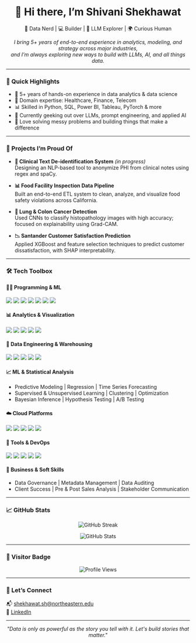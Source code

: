 <!-- 🔥 Banner GIF (you can swap this out anytime) -->
<!--<p align="center">-->
  <!--<img src ="https://media1.giphy.com/media/v1.Y2lkPTc5MGI3NjExMWxkeDYwNDJqaXJkeHJxa3FxdHVqa3JkN3hmZjdrdXhnN2Z6ZjQ3MSZlcD12MV9pbnRlcm5hbF9naWZfYnlfaWQmY3Q9Zw/MjNqzWt0sXWZw5okrF/giphy.gif"/>-->
<!--</p>-->

<h1 align="center">👋 Hi there, I’m Shivani Shekhawat</h1>
<p align="center">
  🧠 Data Nerd | 💻 Builder | 🤖 LLM Explorer | 🌍 Curious Human  
</p>

<p align="center">
  <em>I bring 5+ years of end-to-end experience in analytics, modeling, and strategy across major industries,</em><br/>
  <em>and I’m always exploring new ways to build with LLMs, AI, and all things data.</em>
</p>

---

### 🧩 Quick Highlights

- 💼 5+ years of hands-on experience in data analytics & data science  
- 🏥 Domain expertise: Healthcare, Finance, Telecom  
- 📊 Skilled in Python, SQL, Power BI, Tableau, PyTorch & more  
- 🤖 Currently geeking out over LLMs, prompt engineering, and applied AI  
- 🚀 Love solving messy problems and building things that make a difference  

---

### 🧠 Projects I’m Proud Of

- **🏥 Clinical Text De-identification System** *(in progress)*  
  Designing an NLP-based tool to anonymize PHI from clinical notes using regex and spaCy.

- **📊 Food Facility Inspection Data Pipeline**  
  Built an end-to-end ETL system to clean, analyze, and visualize food safety violations across California.

- **🧬 Lung & Colon Cancer Detection**  
  Used CNNs to classify histopathology images with high accuracy; focused on explainability using Grad-CAM.

- **📉 Santander Customer Satisfaction Prediction**  
  Applied XGBoost and feature selection techniques to predict customer dissatisfaction, with SHAP interpretability.

---

### 🛠️ Tech Toolbox

#### 👩‍💻 Programming & ML
<p>
  <img src="https://img.shields.io/badge/Python-3776AB?style=for-the-badge&logo=python&logoColor=white"/>
  <img src="https://img.shields.io/badge/NumPy-013243?style=for-the-badge&logo=numpy&logoColor=white"/>
  <img src="https://img.shields.io/badge/Pandas-150458?style=for-the-badge&logo=pandas&logoColor=white"/>
  <img src="https://img.shields.io/badge/Scikit--learn-F7931E?style=for-the-badge&logo=scikit-learn&logoColor=white"/>
  <img src="https://img.shields.io/badge/PyTorch-EE4C2C?style=for-the-badge&logo=pytorch&logoColor=white"/>
  <img src="https://img.shields.io/badge/TensorFlow-FF6F00?style=for-the-badge&logo=tensorflow&logoColor=white"/>
  <img src="https://img.shields.io/badge/SQL-025E8C?style=for-the-badge&logo=postgresql&logoColor=white"/>
</p>

#### 📊 Analytics & Visualization
<p>
  <img src="https://img.shields.io/badge/PowerBI-F2C811?style=for-the-badge&logo=powerbi&logoColor=black"/>
  <img src="https://img.shields.io/badge/Tableau-E97627?style=for-the-badge&logo=tableau&logoColor=white"/>
  <img src="https://img.shields.io/badge/QlikView-009639?style=for-the-badge&logo=qlik&logoColor=white"/>
  <img src="https://img.shields.io/badge/Matplotlib-11557C?style=for-the-badge&logo=plotly&logoColor=white"/>
  <img src="https://img.shields.io/badge/Seaborn-7F7F7F?style=for-the-badge&logo=python&logoColor=white"/>
</p>

#### 🧱 Data Engineering & Warehousing
<p>
  <img src="https://img.shields.io/badge/Snowflake-56B9EB?style=for-the-badge&logo=snowflake&logoColor=white"/>
  <img src="https://img.shields.io/badge/Databricks-FF3621?style=for-the-badge&logo=databricks&logoColor=white"/>
  <img src="https://img.shields.io/badge/dbt-FF694B?style=for-the-badge&logo=dbt&logoColor=white"/>
  <img src="https://img.shields.io/badge/ETL%20Pipelines-5A5A5A?style=for-the-badge&logo=dataiku&logoColor=white"/>
  <img src="https://img.shields.io/badge/Dimensional%20Modeling-2E8B57?style=for-the-badge&logo=amazon-dynamodb&logoColor=white"/>
</p>

#### 📈 ML & Statistical Analysis
- Predictive Modeling | Regression | Time Series Forecasting  
- Supervised & Unsupervised Learning | Clustering | Optimization  
- Bayesian Inference | Hypothesis Testing | A/B Testing  

#### ☁️ Cloud Platforms
<p>
  <img src="https://img.shields.io/badge/AWS-232F3E?style=for-the-badge&logo=amazonaws&logoColor=white"/>
  <img src="https://img.shields.io/badge/Athena-FF9900?style=for-the-badge&logo=amazon-aws&logoColor=white"/>
  <img src="https://img.shields.io/badge/Redshift-4053D6?style=for-the-badge&logo=amazon-redshift&logoColor=white"/>
  <img src="https://img.shields.io/badge/S3-569A31?style=for-the-badge&logo=amazon-s3&logoColor=white"/>
  <img src="https://img.shields.io/badge/Azure-0078D4?style=for-the-badge&logo=microsoftazure&logoColor=white"/>
</p>

#### 🧰 Tools & DevOps
<p>
  <img src="https://img.shields.io/badge/Docker-2496ED?style=for-the-badge&logo=docker&logoColor=white"/>
  <img src="https://img.shields.io/badge/GitHub-181717?style=for-the-badge&logo=github&logoColor=white"/>
  <img src="https://img.shields.io/badge/Jira-0052CC?style=for-the-badge&logo=jira&logoColor=white"/>
  <img src="https://img.shields.io/badge/Agile-6DB33F?style=for-the-badge&logo=agile&logoColor=white"/>
  <img src="https://img.shields.io/badge/Microsoft%20Office-D83B01?style=for-the-badge&logo=microsoft-office&logoColor=white"/>
</p>

#### 💼 Business & Soft Skills
- Data Governance | Metadata Management | Data Auditing  
- Client Success | Pre & Post Sales Analysis | Stakeholder Communication  

---

### 📈 GitHub Stats

<p align="center">
  <img src="https://github-readme-streak-stats.herokuapp.com?user=shivani-shekhawat&theme=tokyonight" alt="GitHub Streak"/>
</p>

<p align="center">
  <img src="https://github-readme-stats.vercel.app/api?username=shivani-shekhawat&show_icons=true&theme=tokyonight" alt="GitHub Stats"/>
</p>

---

### 👀 Visitor Badge

<p align="center">
  <img src="https://komarev.com/ghpvc/?username=shivani-shekhawat&color=blue&style=flat-square" alt="Profile Views"/>
</p>

---

### 🤝 Let’s Connect

📬 [shekhawat.sh@northeastern.edu](mailto:shekhawat.sh@northeastern.edu)  
🔗 [LinkedIn](https://www.linkedin.com/in/shivanishekhawat/)

---

<p align="center">
  <em>"Data is only as powerful as the story you tell with it. Let's build stories that matter."</em>
</p>
